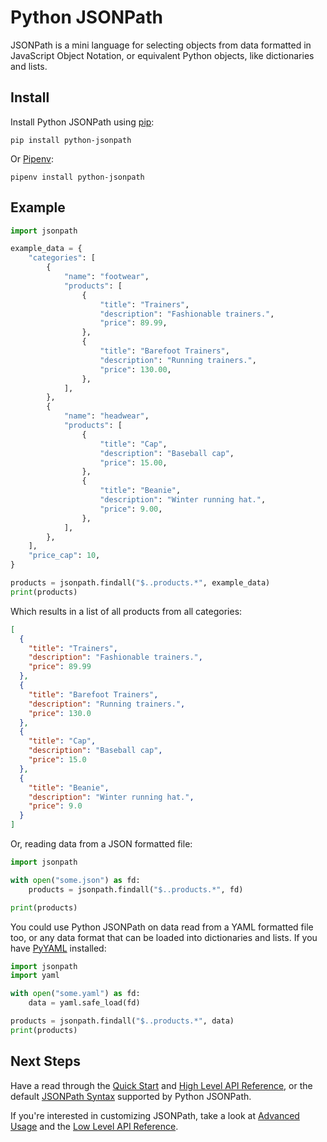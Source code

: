 # Python JSONPath

JSONPath is a mini language for selecting objects from data formatted in JavaScript Object Notation, or equivalent Python objects, like dictionaries and lists.

## Install

Install Python JSONPath using [pip](https://pip.pypa.io/en/stable/getting-started/):

```console
pip install python-jsonpath
```

Or [Pipenv](https://pipenv.pypa.io/en/latest/):

```console
pipenv install python-jsonpath
```

## Example

```python
import jsonpath

example_data = {
    "categories": [
        {
            "name": "footwear",
            "products": [
                {
                    "title": "Trainers",
                    "description": "Fashionable trainers.",
                    "price": 89.99,
                },
                {
                    "title": "Barefoot Trainers",
                    "description": "Running trainers.",
                    "price": 130.00,
                },
            ],
        },
        {
            "name": "headwear",
            "products": [
                {
                    "title": "Cap",
                    "description": "Baseball cap",
                    "price": 15.00,
                },
                {
                    "title": "Beanie",
                    "description": "Winter running hat.",
                    "price": 9.00,
                },
            ],
        },
    ],
    "price_cap": 10,
}

products = jsonpath.findall("$..products.*", example_data)
print(products)
```

Which results in a list of all products from all categories:

```json
[
  {
    "title": "Trainers",
    "description": "Fashionable trainers.",
    "price": 89.99
  },
  {
    "title": "Barefoot Trainers",
    "description": "Running trainers.",
    "price": 130.0
  },
  {
    "title": "Cap",
    "description": "Baseball cap",
    "price": 15.0
  },
  {
    "title": "Beanie",
    "description": "Winter running hat.",
    "price": 9.0
  }
]
```

Or, reading data from a JSON formatted file:

```python
import jsonpath

with open("some.json") as fd:
    products = jsonpath.findall("$..products.*", fd)

print(products)
```

You could use Python JSONPath on data read from a YAML formatted file too, or any data format that can be loaded into dictionaries and lists. If you have [PyYAML](https://pyyaml.org/wiki/PyYAML) installed:

```python
import jsonpath
import yaml

with open("some.yaml") as fd:
    data = yaml.safe_load(fd)

products = jsonpath.findall("$..products.*", data)
print(products)
```

## Next Steps

Have a read through the [Quick Start](quickstart.md) and [High Level API Reference](api.md), or the default [JSONPath Syntax](syntax.md) supported by Python JSONPath.

If you're interested in customizing JSONPath, take a look at [Advanced Usage](advanced.md) and the [Low Level API Reference](custom_api.md).
